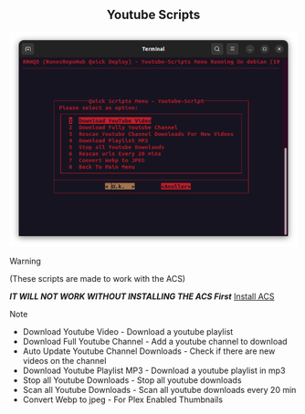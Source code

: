 <div align="center">

## Youtube Scripts

![Alt text](../../../Images/Youtube-Scripts.png)

</div>

> [!WARNING]
>(These scripts are made to work with the ACS)
>
>***IT WILL NOT WORK WITHOUT INSTALLING THE ACS First*** 
>[Install ACS](RunesRepoHub.md)

> [!NOTE]
>- Download Youtube Video - Download a youtube playlist
>- Download Full Youtube Channel - Add a youtube channel to download
>- Auto Update Youtube Channel Downloads - Check if there are new videos on the channel
>- Download Youtube Playlist MP3 - Download a youtube playlist in mp3
>- Stop all Youtube Downloads - Stop all youtube downloads
>- Scan all Youtube Downloads - Scan all youtube downloads every 20 min 
>- Convert Webp to jpeg - For Plex Enabled Thumbnails

